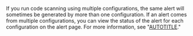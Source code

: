 If you run code scanning using multiple configurations, the same alert will sometimes be generated by more than one configuration. If an alert comes from multiple configurations, you can view the status of the alert for each configuration on the alert page. For more information, see "[AUTOTITLE](/code-security/code-scanning/managing-code-scanning-alerts/about-code-scanning-alerts#about-alerts-from-multiple-configurations)."
